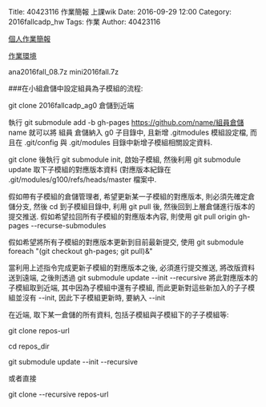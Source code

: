Title: 40423116 作業簡報 上課wik
Date: 2016-09-29 12:00
Category: 2016fallcadp_hw
Tags: 作業
Author: 40423116

<a href="https://40423116.github.io/2016fallcadp_hw">個人作業簡報</a>

<!-- PELICAN_END_SUMMARY -->

<a href="http://140.130.17.17/public/2016fall/">作業環境</a>

ana2016fall_08.7z
mini2016fall.7z


###在小組倉儲中設定組員為子模組的流程:

git clone 2016fallcadp_ag0 倉儲到近端

執行 git submodule add -b gh-pages https://github.com/name/組員倉儲 name 就可以將 組員 倉儲納入 g0 子目錄中, 且新增 .gitmodules 模組設定檔, 而且在 .git/config 與 .git/modules 目錄中新增子模組相關設定資料.

git clone 後執行 git submodule init, 啟始子模組, 然後利用 git submodule update 取下子模組的對應版本資料 (對應版本紀錄在 .git/modules/g100/refs/heads/master 檔案中.

假如帶有子模組的倉儲管理者, 希望更新某一子模組的對應版本, 則必須先確定倉儲分支, 然後 cd 到子模組目錄中, 利用 git pull 後, 然後回到上層倉儲進行版本的提交推送. 假如希望拉回所有子模組的對應版本內容, 則使用 git pull origin gh-pages --recurse-submodules

假如希望將所有子模組的對應版本更新到目前最新提交, 使用 git submodule foreach "(git checkout gh-pages; git pull)&"

當利用上述指令完成更新子模組的對應版本之後, 必須進行提交推送, 將改版資料送到遠端, 之後則透過 git submodule update --init --recursive 將此對應版本的子模組取到近端, 其中因為子模組中還有子模組, 而此更新對這些新加入的子子模組並沒有 --init, 因此下子模組更新時, 要納入 --init

在近端, 取下某一倉儲的所有資料, 包括子模組與子模組下的子子模組等:

git clone repos-url

cd repos_dir

git submodule update --init --recursive

或者直接

git clone --recursive repos-url
